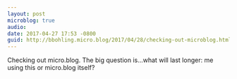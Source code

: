 ```yaml
---
layout: post
microblog: true
audio: 
date: 2017-04-27 17:53 -0800
guid: http://bbohling.micro.blog/2017/04/28/checking-out-microblog.html
---
```

Checking out micro.blog. The big question is...what will last longer: me using this or micro.blog itself?
